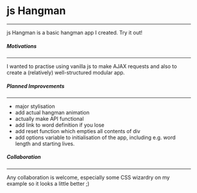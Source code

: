 # js Hangman
-------------------
js Hangman is a basic hangman app I created. Try it out!

##### Motivations
-------------------
I wanted to practise using vanilla js to make AJAX requests and also to create a (relatively) well-structured modular app.

##### Planned Improvements
-------------------
- major stylisation
- add actual hangman animation
- actually make API functional
- add link to word definition if you lose
- add reset function which empties all contents of div
- add options variable to initialisation of the app, including e.g. word length and starting lives.

##### Collaboration
-------------------
Any collaboration is welcome, especially some CSS wizardry on my example so it looks a little better ;)